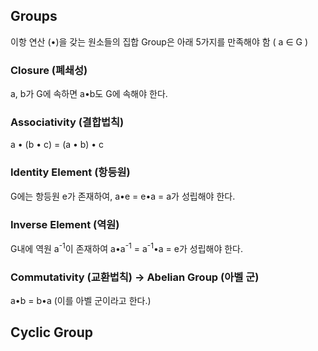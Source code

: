 ## Groups
이항 연산 (•)을 갖는 원소들의 집합
Group은 아래 5가지를 만족해야 함 ( a ∈ G )
### Closure (폐쇄성)
a, b가 G에 속하면 a•b도 G에 속해야 한다.
### Associativity (결합법칙)
a • (b • c) = (a • b) • c
### Identity Element (항등원)
G에는 항등원 e가 존재하여,  a•e = e•a = a가 성립해야 한다.
### Inverse Element (역원)
G내에 역원 a<sup>-1</sup>이 존재하여 a•a<sup>-1</sup> = a<sup>-1</sup>•a = e가 성립해야 한다.
### Commutativity (교환법칙) -> Abelian Group (아벨 군)
a•b = b•a (이를 아벨 군이라고 한다.)
## Cyclic Group